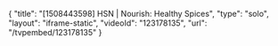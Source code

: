 {
    "title": "[1508443598] HSN | Nourish: Healthy Spices",
    "type": "solo",
    "layout": "iframe-static",
    "videoId": "123178135",
    "url": "\/tvpembed\/123178135"
}